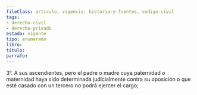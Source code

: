 ```yaml
---
fileClass: articulo, vigencia, historia-y-fuentes, codigo-civil
tags:
- derecho-civil
- derecho-privado
estado: vigente
tipo: enumerado
libro:
titulo:
parrafo:
---
```

3°. A sus ascendientes, pero el padre o madre cuya paternidad o maternidad haya sido determinada judicialmente contra su oposición o que esté casado con un tercero no podrá ejercer el cargo;